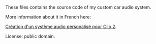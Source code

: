 These files contains the source code of my custom car audio system.

More information about it in French here:

[Création d'un système audio personalisé pour Clio 2](http://zewaren.net/site/?q=node/105 "Création d'un système audio personalisé pour Clio 2").

License: public domain.